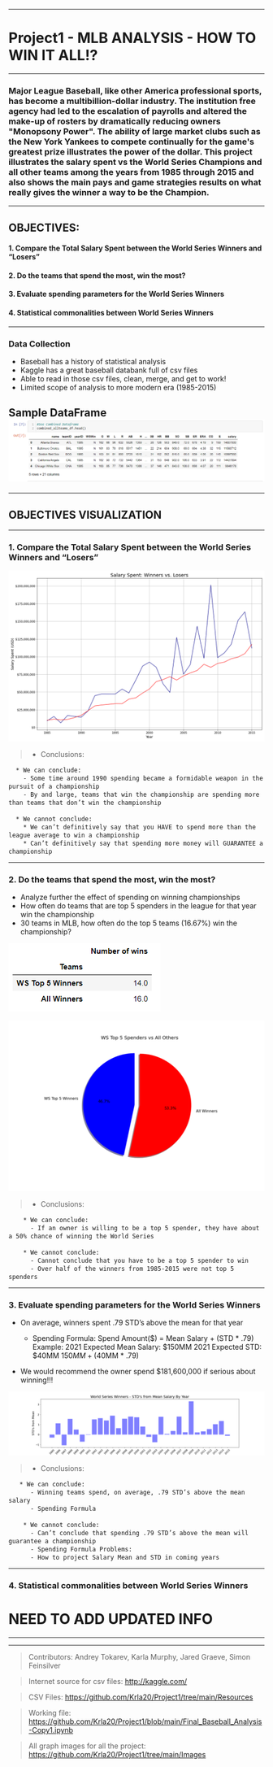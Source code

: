***
#                                                   Project1 - MLB ANALYSIS - HOW TO WIN IT ALL!?
***
### Major League Baseball, like other America professional sports, has become a multibillion-dollar industry. The institution free agency had led to the escalation of payrolls and altered the make-up of rosters by dramatically reducing owners "Monopsony Power". The ability of large market clubs such as the New York Yankees to compete continually for the game's greatest prize illustrates the power of the dollar. This project illustrates the salary spent vs the World Series Champions and all other teams among the years from 1985 through 2015 and also shows the main pays and game strategies results on what really gives the winner a way to be the Champion.
--------
## OBJECTIVES:
 #### 1. Compare the Total Salary Spent between the World Series Winners and “Losers”
  
 #### 2. Do the teams that spend the most, win the most?
  
 #### 3. Evaluate spending parameters for the World Series Winners
  
 #### 4. Statistical commonalities between World Series Winners
  
---------

### Data Collection
  * Baseball has a history of statistical analysis
  * Kaggle has a great baseball databank full of csv files
  * Able to read in those csv files, clean, merge, and get to work!
  * Limited scope of analysis to more modern era (1985-2015)
  
  Sample DataFrame
 ![alt text](https://github.com/Krla20/Project1/blob/main/Images/1ff44120ab1b151c44a0273583f58291.png)
 ---------
 ***
 ## OBJECTIVES VISUALIZATION
 ***
 ### 1. Compare the Total Salary Spent between the World Series Winners and “Losers”

![alt_text](https://github.com/Krla20/Project1/blob/main/Images/Salary_Spent_Winners_Losers_by_year.png)

> * Conclusions:
      
      * We can conclude:
        - Some time around 1990 spending became a formidable weapon in the pursuit of a championship
        - By and large, teams that win the championship are spending more than teams that don’t win the championship
      
      * We cannot conclude:
        * We can’t definitively say that you HAVE to spend more than the league average to win a championship
        * Can’t definitively say that spending more money will GUARANTEE a championship
----------
### 2. Do the teams that spend the most, win the most?

- Analyze further the effect of spending on winning championships
- How often do teams that are top 5 spenders in the league for that year win the championship
- 30 teams in MLB, how often do the top 5 teams (16.67%) win the championship?

![alt_text](https://github.com/Krla20/Project1/blob/main/Images/98f3303699bb4493665502303c4e415b.png)

![alt_text](https://github.com/Krla20/Project1/blob/main/Images/WS_Champs_Top_vs_all_others.png)

> * Conclusions:
        
        * We can conclude:
          - If an owner is willing to be a top 5 spender, they have about a 50% chance of winning the World Series
        
        * We cannot conclude:
          - Cannot conclude that you have to be a top 5 spender to win
          - Over half of the winners from 1985-2015 were not top 5 spenders

-----------
### 3. Evaluate spending parameters for the World Series Winners
 
 - On average, winners spent .79 STD’s above the mean for that year
    - Spending Formula: Spend Amount($) = Mean Salary + (STD * .79)
Example:
2021 Expected Mean Salary: $150MM
2021 Expected STD: $40MM
$150MM + ($40MM * .79)

- We would recommend the owner spend $181,600,000 if serious about winning!!!

 ![alt_text](https://github.com/Krla20/Project1/blob/main/Images/Salary_WS_Winners_STD_from_Mean_Year.png)
 
> * Conclusions:
       
       * We can conclude:
          - Winning teams spend, on average, .79 STD’s above the mean salary
          - Spending Formula
        
        * We cannot conclude:
          - Can’t conclude that spending .79 STD’s above the mean will guarantee a championship
          - Spending Formula Problems:
          - How to project Salary Mean and STD in coming years

-----------
### 4. Statistical commonalities between World Series Winners
# NEED TO ADD UPDATED INFO

----------
***
> Contributors: Andrey Tokarev, Karla Murphy, Jared Graeve, Simon Feinsilver

> Internet source for csv files: http://kaggle.com/
  
  > CSV Files: https://github.com/Krla20/Project1/tree/main/Resources

> Working file: https://github.com/Krla20/Project1/blob/main/Final_Baseball_Analysis-Copy1.ipynb

> All graph images for all the project: https://github.com/Krla20/Project1/tree/main/Images
 


